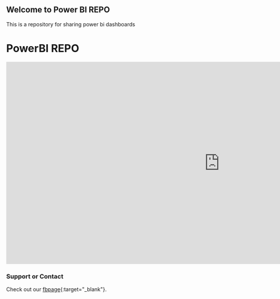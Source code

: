 ## Welcome to Power BI REPO

This is a repository for sharing power bi dashboards

# PowerBI REPO


<iframe width="1140" height="541.25" src="https://app.powerbi.com/reportEmbed?reportId=e5b8614c-a588-424c-be7f-2b4c7258bef1&autoAuth=true&ctid=d05d4c80-da1e-4cd7-83a6-0d2094b20418&config=eyJjbHVzdGVyVXJsIjoiaHR0cHM6Ly93YWJpLW5vcnRoLWV1cm9wZS1yZWRpcmVjdC5hbmFseXNpcy53aW5kb3dzLm5ldC8ifQ%3D%3D" frameborder="0" allowFullScreen="true"></iframe>




### Support or Contact

Check out our [fbpage](https://www.facebook.com/powerbiCaboVerde/){:target="_blank"}.
